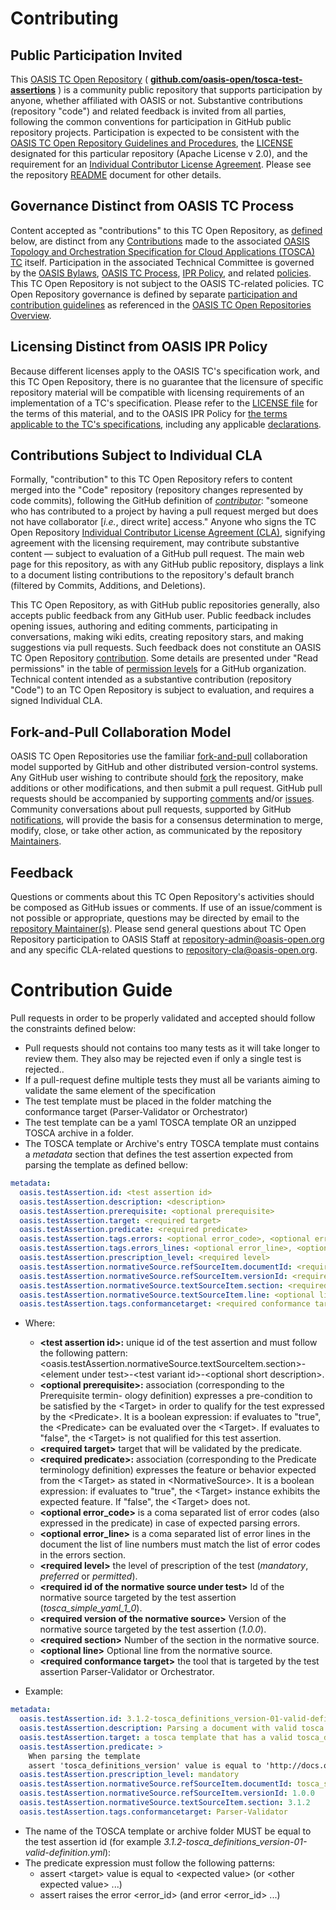 <div>
<h1>Contributing</h1>

<div>
<h2><a id="openParticipation">Public Participation Invited</a></h2>

<p>This <a href="https://www.oasis-open.org/resources/open-repositories">OASIS TC Open Repository</a> ( <b><a href="https://github.com/oasis-open/tosca-test-assertions">github.com/oasis-open/tosca-test-assertions</a></b> ) is a community public repository that supports participation by anyone, whether affiliated with OASIS or not.  Substantive contributions (repository "code") and related feedback is invited from all parties, following the common conventions for participation in GitHub public repository projects.  Participation is expected to be consistent with the <a href="https://www.oasis-open.org/policies-guidelines/open-repositories">OASIS TC Open Repository Guidelines and Procedures</a>, the <a href="https://www.oasis-open.org/sites/www.oasis-open.org/files/Apache-LICENSE-2.0.txt">LICENSE</a> designated for this particular repository (Apache License v 2.0), and the requirement for an <a href="https://cla-assistant.io/oasis-open/Open-Repo-admin">Individual Contributor License Agreement</a>.  Please see the repository <a href="https://github.com/oasis-open/tosca-test-assertions/blob/master/README.md">README</a> document for other details.</p>
</div>


<div>
<h2><a id="distinctRules">Governance Distinct from OASIS TC Process</a></h2>
<p>Content accepted as "contributions" to this TC Open Repository, as <a href="#openRepoContribution">defined</a> below, are distinct from any <a href="https://www.oasis-open.org/policies-guidelines/ipr#contributions">Contributions</a> made to the associated <a href="https://www.oasis-open.org/committees/tosca/">OASIS Topology and Orchestration Specification for Cloud Applications (TOSCA) TC</a> itself.  Participation in the associated Technical Committee is governed by the <a href="https://www.oasis-open.org/policies-guidelines/bylaws">OASIS Bylaws</a>, <a href="https://www.oasis-open.org/policies-guidelines/tc-process">OASIS TC Process</a>, <a href="https://www.oasis-open.org/policies-guidelines/ipr">IPR Policy</a>, and related <a href="https://www.oasis-open.org/policies-guidelines/">policies</a>.  This TC Open Repository is not subject to the OASIS TC-related policies.  TC Open Repository governance is defined by separate <a href="https://www.oasis-open.org/policies-guidelines/open-repositories">participation and contribution guidelines</a> as referenced in the <a href="https://www.oasis-open.org/resources/open-repositories/">OASIS TC Open Repositories Overview</a>.</p>
</div>

<div>
<h2><a id="distinctLicenses">Licensing Distinct from OASIS IPR Policy</a></h2>
<p>Because different licenses apply to the OASIS TC's specification work, and this TC Open Repository, there is no guarantee that the licensure of specific repository material will be compatible with licensing requirements of an implementation of a TC's specification.  Please refer to the <a href="https://github.com/oasis-open/tosca-test-assertions/blob/master/LICENSE">LICENSE file</a> for the terms of this material, and to the OASIS IPR Policy for <a href="https://www.oasis-open.org/policies-guidelines/ipr#RF-on-Limited-Mode">the terms applicable to the TC's specifications</a>, including any applicable <a href="https://www.oasis-open.org/committees/tosca/ipr.php">declarations</a>.</p>
</div>

<div>
<h2><a id="contributionDefined">Contributions Subject to Individual CLA</a></h2>

<p>Formally, <a id="openRepoContribution">"contribution"</a> to this TC Open Repository refers to content merged into the "Code" repository (repository changes represented by code commits), following the GitHub definition of <i><a href="https://help.github.com/articles/github-glossary/#contributor">contributor</a></i>: "someone who has contributed to a project by having a pull request merged but does not have collaborator [<i>i.e.</i>, direct write] access."  Anyone who signs the TC Open Repository <a href="https://cla-assistant.io/oasis-open/Open-Repo-admin">Individual Contributor License Agreement (CLA)</a>, signifying agreement with the licensing requirement, may contribute substantive content &mdash; subject to evaluation of a GitHub pull request.  The main web page for this repository, as with any GitHub public repository, displays a link to a document listing contributions to the repository's default branch (filtered by Commits, Additions, and Deletions).</p>

<p>This TC Open Repository, as with GitHub public repositories generally, also accepts public feedback from any GitHub user.  Public feedback includes opening issues, authoring and editing comments, participating in conversations, making wiki edits, creating repository stars, and making suggestions via pull requests.  Such feedback does not constitute an OASIS TC Open Repository <a href="#openRepoContribution">contribution</a>.   Some details are presented under "Read permissions" in the table of <a href="https://help.github.com/articles/repository-permission-levels-for-an-organization/">permission levels</a> for a GitHub organization.  Technical content intended as a substantive contribution (repository "Code") to an TC Open Repository is subject to evaluation, and requires a signed Individual CLA.</p>


</div>

<div>
<h2><a id="fork-and-pull-model">Fork-and-Pull Collaboration Model</a></h2>

<p>OASIS TC Open Repositories use the familiar <a href="https://help.github.com/articles/using-pull-requests/#fork--pull">fork-and-pull</a> collaboration model supported by GitHub and other distributed version-control systems.  Any GitHub user wishing to contribute should <a href="https://help.github.com/articles/github-glossary/#fork">fork</a> the repository, make additions or other modifications, and then submit a pull request.  GitHub pull requests should be accompanied by supporting <a href="https://help.github.com/articles/commenting-on-the-diff-of-a-pull-request/">comments</a> and/or <a href="https://help.github.com/articles/about-issues/">issues</a>. Community conversations about pull requests, supported by GitHub <a href="https://help.github.com/articles/about-notifications/">notifications</a>, will provide the basis for a consensus determination to merge, modify, close, or take other action, as communicated by the repository <a href="https://www.oasis-open.org/resources/open-repositories/maintainers-guide">Maintainers</a>.</p>
</div>

<div>
<h2><a id="feedback">Feedback</a></h2>

<p>Questions or comments about this TC Open Repository's activities should be composed as GitHub issues or comments. If use of an issue/comment is not possible or appropriate, questions may be directed by email to the <a href="https://github.com/oasis-open/tosca-test-assertions/blob/master/README.md#maintainers">repository Maintainer(s)</a>.  Please send general questions about TC Open Repository participation to OASIS Staff at <a href="mailto:repository-admin@oasis-open.org">repository-admin@oasis-open.org</a> and any specific CLA-related questions to <a href="mailto:repository-cla@oasis-open.org">repository-cla@oasis-open.org</a>.</p>

</div>

</div>

# Contribution Guide

Pull requests in order to be properly validated and accepted should follow the constraints defined below:

* Pull requests should not contains too many tests as it will take longer to review them. They also may be rejected even if only a single test is rejected..
* If a pull-request define multiple tests they must all be variants aiming to validate the same element of the specification
* The test template must be placed in the folder matching the conformance target (Parser-Validator or Orchestrator)
* The test template can be a yaml TOSCA template OR an unzipped TOSCA archive in a folder.
* The TOSCA template or Archive's entry TOSCA template must contains a *metadata* section that defines the test assertion expected from parsing the template as defined bellow:

```yaml
metadata:
  oasis.testAssertion.id: <test assertion id>
  oasis.testAssertion.description: <description>
  oasis.testAssertion.prerequisite: <optional prerequisite>
  oasis.testAssertion.target: <required target>
  oasis.testAssertion.predicate: <required predicate>
  oasis.testAssertion.tags.errors: <optional error_code>, <optional error_code>
  oasis.testAssertion.tags.errors_lines: <optional error_line>, <optional error_line>
  oasis.testAssertion.prescription_level: <required level>
  oasis.testAssertion.normativeSource.refSourceItem.documentId: <required id of the normative source under test>
  oasis.testAssertion.normativeSource.refSourceItem.versionId: <required version of the normative source>
  oasis.testAssertion.normativeSource.textSourceItem.section: <required section>
  oasis.testAssertion.normativeSource.textSourceItem.line: <optional line>
  oasis.testAssertion.tags.conformancetarget: <required conformance target>
```

  * Where:
    * **&lt;test assertion id&gt;:** unique id of the test assertion and must follow the following pattern:
&lt;oasis.testAssertion.normativeSource.textSourceItem.section&gt;-&lt;element under test&gt;-&lt;test variant id&gt;-&lt;optional short description&gt;.
    * **&lt;optional prerequisite&gt;:** association (corresponding to the Prerequisite termin- ology definition) expresses a pre-condition to be satisfied by the &lt;Target&gt; in order to qualify for the test expressed by the &lt;Predicate&gt;. It is a boolean expression: if evaluates to "true", the &lt;Predicate&gt; can be evaluated over the &lt;Target&gt;. If evaluates to "false", the &lt;Target&gt; is not qualified for this test assertion.
    * **&lt;required target&gt;** target that will be validated by the predicate.
    * **&lt;required predicate&gt;:** association (corresponding to the Predicate terminology definition) expresses the feature or behavior expected from the &lt;Target&gt; as stated in &lt;NormativeSource&gt;. It is a boolean expression: if evaluates to "true", the &lt;Target&gt; instance exhibits the expected feature. If "false", the &lt;Target&gt; does not.
    * **&lt;optional error_code&gt;** is a coma separated list of error codes (also expressed in the predicate) in case of expected parsing errors.
    * **&lt;optional error_line&gt;** is a coma separated list of error lines in the document the list of line numbers must match the list of error codes in the errors section.
    * **&lt;required level&gt;** the level of prescription of the test (*mandatory*, *preferred* or *permitted*).
    * **&lt;required id of the normative source under test&gt;** Id of the normative source targeted by the test assertion (*tosca_simple_yaml_1_0*).
    * **&lt;required version of the normative source&gt;** Version of the normative source targeted by the test assertion (*1.0.0*).
    * **&lt;required section&gt;** Number of the section in the normative source.
    * **&lt;optional line&gt;** Optional line from the normative source.
    * **&lt;required conformance target&gt;** the tool that is targeted by the test assertion Parser-Validator or Orchestrator.

  * Example:

```yaml
metadata:
  oasis.testAssertion.id: 3.1.2-tosca_definitions_version-01-valid-definition
  oasis.testAssertion.description: Parsing a document with valid tosca definition version MUST succeed.
  oasis.testAssertion.target: a tosca template that has a valid tosca_definitions_version value equals to 'tosca_simple_yaml_1_0'.
  oasis.testAssertion.predicate: >
    When parsing the template
    assert 'tosca_definitions_version' value is equal to 'http://docs.oasis-open.org/tosca/ns/simple/yaml/1.0' or 'tosca_simple_yaml_1_0'
  oasis.testAssertion.prescription_level: mandatory
  oasis.testAssertion.normativeSource.refSourceItem.documentId: tosca_simple_yaml_1_0
  oasis.testAssertion.normativeSource.refSourceItem.versionId: 1.0.0
  oasis.testAssertion.normativeSource.textSourceItem.section: 3.1.2
  oasis.testAssertion.tags.conformancetarget: Parser-Validator
```

* The name of the TOSCA template or archive folder MUST be equal to the test assertion id (for example *3.1.2-tosca_definitions_version-01-valid-definition.yml*):
* The predicate expression must follow the following patterns:
  * assert &lt;target&gt; value is equal to &lt;expected value&gt; (or &lt;other expected value&gt; ...)
  * assert raises the error &lt;error_id&gt; (and error &lt;error_id&gt; ...)
